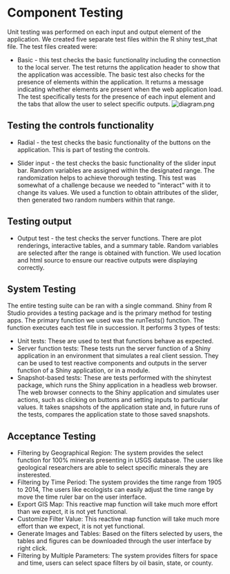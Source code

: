 # Component Testing

Unit testing was performed on each input and output element of the application.  We created five separate test files within the R shiny test_that file.  The test files created were:
- Basic - this test checks the basic functionality including the connection to the local server.  The test returns the application header to show that the application was accessible.
The basic test also checks for the presence of elements within the application.  It returns a message indicating whether elements are present when the web application load.  The test specifically
tests for the presence of each input element and the tabs that allow the user to select specific outputs.
![diagram.png](https://cdn.discordapp.com/attachments/750087437182828619/783894981840076830/Controls_test_results.JPG)
 
## Testing the controls functionality
 - Radial - the test checks the basic functionality of the buttons on the application.  This is part of testing the controls. 
 
 - Slider input - the test checks the basic functionality of the slider input bar.  Random variables are assigned within the designated range.  The randomization helps to achieve thorough testing.  This test was somewhat of a challenge because we needed to "interact" with it to change its values.  We used a function to obtain attributes of the slider, then generated two random numbers within that range.
 
## Testing output
 - Output test  - the test checks the server functions.  There are plot renderings, interactive tables, and a summary table.  Random variables are selected after the range is obtained with function.  We used location and html source to ensure our reactive outputs were displaying correctly.
 
## System Testing
 
  The entire testing suite can be ran with a single command. Shiny from R Studio provides a testing package and is the primary method for testing apps.  The primary function we used was the runTests() function.  The function executes each test file in succession.  It performs 3 types of tests:
  
  - Unit tests: These are used to test that functions behave as expected.
  - Server function tests: These tests run the server function of a Shiny application in an environment that simulates a real client session. They can be used to test reactive components and outputs in the server function of a Shiny application, or in a module.
  - Snapshot-based tests: These are tests performed with the shinytest package, which runs the Shiny application in a headless web browser. The web browser connects to the Shiny application and simulates user actions, such as clicking on buttons and setting inputs to particular values. It takes snapshots of the application state and, in future runs of the tests, compares the application state to those saved snapshots.
  
## Acceptance Testing
 
 - Filtering by Geographical Region: The system provides the select function for 100% minerals presenting in USGS database. The users like geological researchers are able to select specific minerals they are insterested.
 - Filtering by Time Period: The system provides the time range from 1905 to 2014, The users like ecologists can easily adjust the time range by move the time ruler bar on the user interface.
 - Export GIS Map: This reactive map function will take much more effort than we expect, it is not yet functional.
 - Customize Filter Value: This reactive map function will take much more effort than we expect, it is not yet functional.
 - Generate Images and Tables: Based on the filters selected by users, the tables and figures can be downloaded through the user interface by right click.
 - Filtering by Multiple Parameters: The system provides filters for space and time, users can select space filters by oil basin, state, or county.

